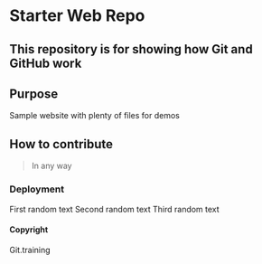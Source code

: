 # Starter Web Repo

This repository is for showing how Git and GitHub work
------------------------------------------------------

## Purpose

Sample website with plenty of files for demos

## How to contribute
> In any way

### Deployment
First random text
Second random text
Third random text

#### Copyright
Git.training    